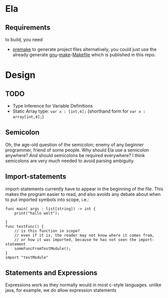 # Ela
## Requirements
to build, you need
- [premake](https://premake.github.io/) to generate project files
alternatively, you could just use the already generate [gnu](https://www.gnu.org)-[make](https://www.gnu.org/software/make/)-[Makefile](https://www.gnu.org/software/make/manual/make.html) which is published in this repo. 
# Design
## TODO
- Type Inference for Variable Definitions
- Static Array type: `var x : [int,4];` (shorthand form for `var x : array[int,4];`)
## Semicolon
Oh, the age-old question of the semicolon; enemy of any beginner programmer,
friend of some people. 
Why should Ela use a semicolon anywhere? And should semicolons be required everywhere?
I think semicolons are very much needed to avoid parsing ambiguity.

## Import-statements
import-statements currently have to appear in the beginning of the file.
This makes the program easier to read, and also avoids
any debate about when to put imported symbols into scope, i.e.:
```text
func main( args : list[string]) -> int {
    print("hallo welt");

}
func testFunc() {
    // is this function in scope?
    // even if it is, the reader may not know where it comes from,
    // or how it was imported, because he has not seen the import-statement
    someFuncFromTestModule();
}
import "testModule"
```

## Statements and Expressions
Expressions work as they normally would in most c-style languages.
unlike java, for example, we *do* allow expression statements

